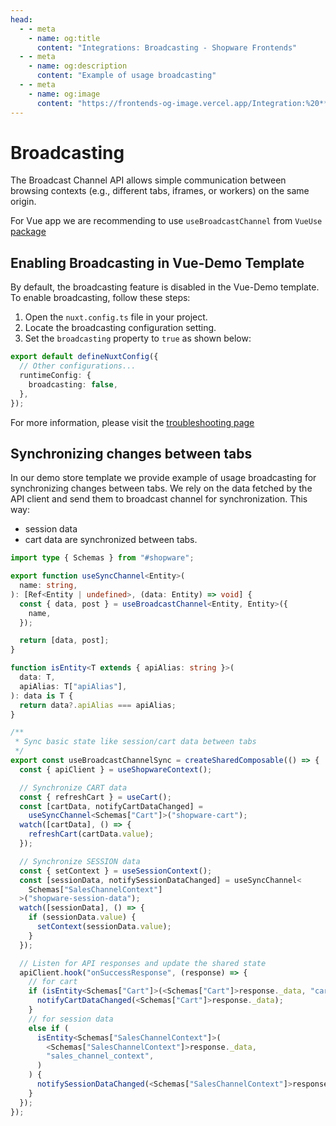 ```yaml
---
head:
  - - meta
    - name: og:title
      content: "Integrations: Broadcasting - Shopware Frontends"
  - - meta
    - name: og:description
      content: "Example of usage broadcasting"
  - - meta
    - name: og:image
      content: "https://frontends-og-image.vercel.app/Integration:%20**Broadcasting**?fontSize=100px"
---
```


# Broadcasting

The Broadcast Channel API allows simple communication between browsing contexts (e.g., different tabs, iframes, or workers) on the same origin.

For Vue app we are recommending to use `useBroadcastChannel` from `VueUse` [package](https://vueuse.org/core/useBroadcastChannel/)

## Enabling Broadcasting in Vue-Demo Template

By default, the broadcasting feature is disabled in the Vue-Demo template. To enable broadcasting, follow these steps:

1. Open the `nuxt.config.ts` file in your project.
2. Locate the broadcasting configuration setting.
3. Set the `broadcasting` property to `true` as shown below:

```typescript
export default defineNuxtConfig({
  // Other configurations...
  runtimeConfig: {
    broadcasting: false,
  },
});
```

For more information, please visit the [troubleshooting page](https://frontends.shopware.com/resources/troubleshooting.html#broadcasting-and-bfcache-compatibility)

## Synchronizing changes between tabs

In our demo store template we provide example of usage broadcasting for synchronizing changes between tabs.
We rely on the data fetched by the API client and send them to broadcast channel for synchronization.
This way:

- session data
- cart data
  are synchronized between tabs.

<!-- automd:file src="templates/vue-demo-store/app/composables/useBroadcastChannelSync.ts" code -->

```ts [useBroadcastChannelSync.ts]
import type { Schemas } from "#shopware";

export function useSyncChannel<Entity>(
  name: string,
): [Ref<Entity | undefined>, (data: Entity) => void] {
  const { data, post } = useBroadcastChannel<Entity, Entity>({
    name,
  });

  return [data, post];
}

function isEntity<T extends { apiAlias: string }>(
  data: T,
  apiAlias: T["apiAlias"],
): data is T {
  return data?.apiAlias === apiAlias;
}

/**
 * Sync basic state like session/cart data between tabs
 */
export const useBroadcastChannelSync = createSharedComposable(() => {
  const { apiClient } = useShopwareContext();

  // Synchronize CART data
  const { refreshCart } = useCart();
  const [cartData, notifyCartDataChanged] =
    useSyncChannel<Schemas["Cart"]>("shopware-cart");
  watch([cartData], () => {
    refreshCart(cartData.value);
  });

  // Synchronize SESSION data
  const { setContext } = useSessionContext();
  const [sessionData, notifySessionDataChanged] = useSyncChannel<
    Schemas["SalesChannelContext"]
  >("shopware-session-data");
  watch([sessionData], () => {
    if (sessionData.value) {
      setContext(sessionData.value);
    }
  });

  // Listen for API responses and update the shared state
  apiClient.hook("onSuccessResponse", (response) => {
    // for cart
    if (isEntity<Schemas["Cart"]>(<Schemas["Cart"]>response._data, "cart")) {
      notifyCartDataChanged(<Schemas["Cart"]>response._data);
    }
    // for session data
    else if (
      isEntity<Schemas["SalesChannelContext"]>(
        <Schemas["SalesChannelContext"]>response._data,
        "sales_channel_context",
      )
    ) {
      notifySessionDataChanged(<Schemas["SalesChannelContext"]>response._data);
    }
  });
});
```

<!-- /automd -->
